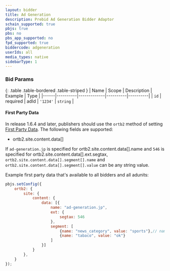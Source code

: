 ```yaml
---
layout: bidder
title: Ad Generation
description: Prebid Ad Generation Bidder Adaptor
schain_supported: true
pbjs: true
pbs: no
pbs_app_supported: no
fpd_supported: true
biddercode: adgeneration
userIds: all
media_types: native
sidebarType: 1
---
```



### Bid Params

{: .table .table-bordered .table-striped }
| Name | Scope    | Description | Example  | Type     |
|------|----------|-------------|----------|----------|
| `id` | required | adId        | `'1234'` | `string` |

#### First Party Data

In release 1.6.4 and later, publishers should use the `ortb2` method of setting [First Party Data](https://docs.prebid.org/features/firstPartyData.html). The following fields are supported:

* ortb2.site.content.data[]

If `ad-generation.jp` is specified for ortb2.site.content.data[].name and `546` is specified for ortb2.site.content.data[].ext.segtax,
`ortb2.site.content.data[].segment[].name` and `ortb2.site.content.data[].segment[].value` can be any string value.

Example first party data that's available to all bidders and all adunits:

```javascript
pbjs.setConfig({
    ortb2: {
        site: {
            content: {
                data: [{
                    name: "ad-generation.jp",
                    ext: {
                        segtax: 546
                    },
                    segment: [
                        {name: "news_category", value: "sports"},// name and value must be string types
                        {name: "tabaco", value: "ok"}
                    ]
                }]
            }
        },
    }
});
```
